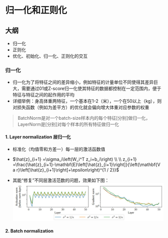 # 归一化和正则化

## 大纲
- 归一化
- 正则化
- 优化、初始化、归一化、正则化的交互

### 归一化

- 归一化为了将特征之间的差异缩小，例如特征的计量单位不同使得其差异巨大，需要通过01或Z-score归一化使其特征的数据都控制在一定范围内，便于特征与特征之间的起作用的平均
- 详细举例：身高体重两特征，一个基本在1-2（米），一个在50以上（kg），则对损失函数（例如为差平方）的优化就会偏向增大体重对应参数的权重

> BatchNorm是对一个batch-size样本内的每个特征[分别]做归一化，LayerNorm是[分别]对每个样本的所有特征做归一化

#### 1. Layer normalization 层归一化
- 标准化（均值零和方差一）每一层的激活函数值
- $\hat{z}_{i+1} =\sigma_i\left(W_i^T z_i+b_i\right) \\ \\
z_{i+1}  =\frac{\hat{z}_{i+1}-\mathbf{E}\left[\hat{z}_{i+1}\right]}{\left(\mathbf{V a r}\left[\hat{z}_{i+1}\right]+\epsilon\right)^{1 / 2}}$

- 其能“修复”不同层激活范数的问题，效果如下图：
![alt text](image-17.png)


#### 2. Batch normalization

